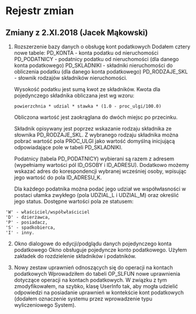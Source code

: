 # Rejestr zmian

## Zmiany z 2.XI.2018 (Jacek Mąkowski)

1. Rozszerzenie bazy danych o obsługę kont podatkowych
Dodałem cztery nowe tabele:
PD_KONTA - konta podatku od nieruchomości
PD_PODATNICY - podatnicy podatku od nieruchomości (dla danego konta podatkowego)
PD_SKLADNIKI - składniki nieruchomości do obliczenia podatku (dla danego konta podatkowego)
PD_RODZAJE_SKL - słownik rodzajów składników nieruchomości.

    Wysokość podatku jest sumą kwot ze składników. Kwota dla pojedynczego składnika obliczana jest wg wzoru:

    `powierzchnia * udzial * stawka * (1.0 - proc_ulgi/100.0)`

    Obliczona wartość jest zaokrąglana do dwóch miejsc po przecinku.

    Składnik opisywany jest poprzez wskazanie rodzaju składnika ze słownika PD_RODZAJE_SKL. Z wybranego rodzaju składnika można pobrać wartość pola PROC_ULGI jako wartość domyślną inicjującą odpowiadające pole w tabeli PD_SKLADNIKI.

    Podatnicy (tabela PD_PODATNICY) wybierani są razem z adresem (wypełniamy wartości pól ID_OSOBY i ID_ADRESU). Dodatkowo możemy wskazać adres do korespondencji wybranej wcześniej osoby, wpisując jego wartość do pola ID_ADRESU_K.

    Dla każdego podatnika można podać jego udział we współwłasności w postaci ułamka zwykłego (pola UDZIAL_L i UDZIAL_M) oraz określić jego status. Dostępne wartości pola ze statusem:
```
'W' - właściciel/współwłaściciel
'D' - dzierżawca,
'P' - posiadacz,
'S' - spadkobierca,
'I' - inny.
```

2. Okno dialogowe do edycji/podglądu danych pojedynczego konta podatkowego
Okno obsługuje pojedyncze konto podatkowego.
Użyłem zakładek do rozdzielenie składników i podatników.

3. Nowy zestaw uprawnień odnoszących się do operacji na kontach podatkowych
Wprowadziłem do tabeli OP_SLFUN nowe uprawnienia dotyczące operacji na kontach podatkowych. W związku z tym zmodyfikowałem, na szybko, klasę UserInfo tak, aby mogła udzielić odpowiedzi na posiadanie uprawnień w kontekście kont podatkowych (dodałem oznaczenie systemu przez wprowadzenie typu wyliczeniowego System).
